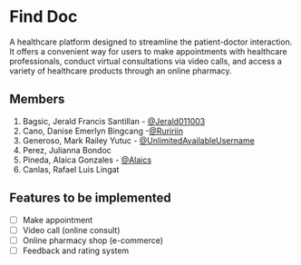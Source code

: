 # Find Doc

A healthcare platform designed to streamline the patient-doctor interaction. It offers a convenient way for users to make appointments with healthcare professionals, conduct virtual consultations via video calls, and access a variety of healthcare products through an online pharmacy.

## Members

1. Bagsic, Jerald Francis Santillan - [@Jerald011003](https://gitlab.com/Jerald011003)
2. Cano, Danise Emerlyn Bingcang -[@Ruririin](https://gitlab.com/Ruririin)
3.  Generoso, Mark Railey Yutuc - [@UnlimitedAvailableUsername](https://gitlab.com/UnlimitedAvailableUsername)
4. Perez, Julianna Bondoc
5. Pineda, Alaica Gonzales - [@Alaics](https://gitlab.com/Alaics)
6. Canlas, Rafael Luis Lingat

## Features to be implemented

- [ ] Make appointment
- [ ] Video call (online consult)
- [ ] Online pharmacy shop (e-commerce)
- [ ] Feedback and rating system